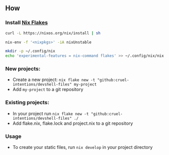 ## How

### Install [Nix Flakes](https://nixos.wiki/wiki/Flakes)

```sh
curl -L https://nixos.org/nix/install | sh

nix-env -f '<nixpkgs>' -iA nixUnstable

mkdir -p ~/.config/nix
echo 'experimental-features = nix-command flakes' >> ~/.config/nix/nix.conf
```

### New projects:

- Create a new project: `nix flake new -t "github:cruel-intentions/devshell-files" my-project`
- Add `my-project` to a git repository


### Existing projects:

- In your project run `nix flake new -t "github:cruel-intentions/devshell-files" ./`
- Add flake.nix, flake.lock and project.nix to a git repository


### Usage

- To create your static files, run `nix develop` in your project directory
